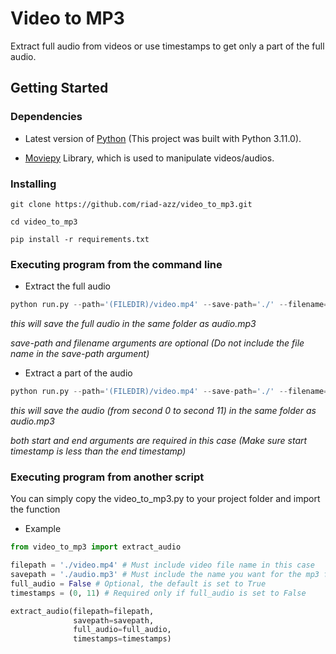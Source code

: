 # Video to MP3

Extract full audio from videos or use timestamps to get only a part of the full audio.


## Getting Started

### Dependencies

* Latest version of [Python](https://www.python.org/downloads/) (This project was built with Python 3.11.0).

* [Moviepy](https://pypi.org/project/moviepy/) Library, which is used to manipulate videos/audios.

### Installing

```
git clone https://github.com/riad-azz/video_to_mp3.git
```

```
cd video_to_mp3
```

```
pip install -r requirements.txt
```

### Executing program from the command line

* Extract the full audio
```python
python run.py --path='(FILEDIR)/video.mp4' --save-path='./' --filename='audio.mp3'
```
_this will save the full audio in the same folder as audio.mp3_

_save-path and filename arguments are optional (Do not include the file name in the save-path argument)_

* Extract a part of the audio
```python
python run.py --path='(FILEDIR)/video.mp4' --save-path='./' --filename='audio.mp3' --start=0 --end=11
```
_this will save the audio (from second 0 to second 11) in the same folder as audio.mp3_

_both start and end arguments are required in this case (Make sure start timestamp is less than the end timestamp)_

### Executing program from another script

You can simply copy the video_to_mp3.py to your project folder and import the function

* Example
```python
from video_to_mp3 import extract_audio

filepath = './video.mp4' # Must include video file name in this case
savepath = './audio.mp3' # Must include the name you want for the mp3 file in this case
full_audio = False # Optional, the default is set to True
timestamps = (0, 11) # Required only if full_audio is set to False

extract_audio(filepath=filepath,
              savepath=savepath,
              full_audio=full_audio,
              timestamps=timestamps)
```
